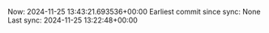 Now: 2024-11-25 13:43:21.693536+00:00 Earliest commit since sync: None Last sync: 2024-11-25 13:22:48+00:00
